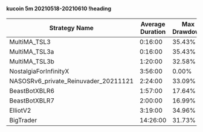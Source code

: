 #### kucoin 5m 20210518-20210610 !heading
| Strategy Name                        | Average Duration | Max Drawdown | Profit Mean | Profit Sum | Profit Total | Trade Count | Win Rate |
| ------------------------------------ | ---------------- | ------------ | ----------- | ---------- | ------------ | ----------- | -------- |
| MultiMA_TSL3                         | 0:16:00          | 35.43%       | -19.45%     | -9823.00%  | -2206.00%    | 505         | 58.81%   |
| MultiMA_TSL3a                        | 0:16:00          | 35.43%       | -23.37%     | -11684.00% | -2479.00%    | 500         | 58.60%   |
| MultiMA_TSL3b                        | 1:20:00          | 32.58%       | 80.07%      | 16014.00%  | 2467.00%     | 200         | 67.00%   |
| NostalgiaForInfinityX                | 3:56:00          | 0.00%        | 281.90%     | 42849.00%  | 7656.00%     | 152         | 100.00%  |
| NASOSRv6_private_Reinuvader_20211121 | 2:24:00          | 33.09%       | 122.51%     | 38713.00%  | 8290.00%     | 316         | 81.65%   |
| BeastBotXBLR6                        | 1:57:00          | 17.64%       | 62.10%      | 14222.00%  | 2639.00%     | 229         | 67.25%   |
| BeastBotXBLR7                        | 2:00:00          | 16.99%       | 91.18%      | 18784.00%  | 3831.00%     | 206         | 68.93%   |
| ElliotV2                             | 3:19:00          | 34.96%       | 74.59%      | 27524.00%  | 5584.00%     | 369         | 82.93%   |
| BigTrader                            | 14:26:00         | 31.73%       | 68.51%      | 6920.00%   | 1078.00%     | 101         | 93.07%   |